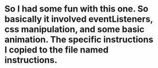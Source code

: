 # So I had some fun with this one. So basically it involved eventListeners, css manipulation, and some basic animation. The specific instructions I copied to the file named instructions.
